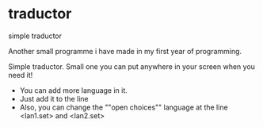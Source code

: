 # traductor
simple traductor

Another small programme i have made in my first year of programming.

Sìmple traductor. Small one you can put anywhere in your screen when you need it!

- You can add more language in it.
- Just add it to the line <choices>
- Also, you can change the ""open choices"" language at the line <lan1.set> and <lan2.set>
